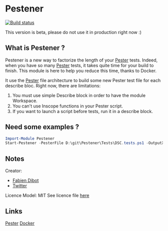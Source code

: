 
# Pestener

[![Build status](https://ci.appveyor.com/api/projects/status/tjpan8uo5jpe61vn?svg=true)](https://ci.appveyor.com/project/fabiendibot/Pestener)

This version is beta, please do not use it in production right now :)

## What is Pestener ?

Pestener is a new way to factorize the length of your [Pester](https://github.com/Pester) tests.
Indeed, when you have so many [Pester](https://github.com/Pester) tests, it takes quite time for your build to finish.
This module is here to help you reduce this time, thanks to Docker.

It use the [Pester](https://github.com/Pester) file architecture to build some new Pester test file for each describe bloc.
Right now, there are limitations:

1. You must use simple Describe block in order to have the module Workspace.
2. You can't use Inscope functions in your Pester script.
3. If you want to launch a script before tests, run it in a describe block.

## Need some examples ?
```Powershell
Import-Module Pestener
Start-Pestener -PesterFile D:\git\Pestener\Tests\DSC.tests.ps1 -OutputXML -Workspace D:\Git\Pestener -testPath D:\temp -DockerFile D:\Git\Pestener -Maintener "Fabien Dibot" -MaintenerMail "fdibot@pwrshell.net"
```

## Notes
Creator: 
* [Fabien Dibot](https://pwrshell.net) 
* [Twitter](https://twitter.com/fdibot)

Licence Model: MIT See licence file [here](https://github.com/fabiendibot/Pestener/LICENCE)

## Links
[Pester](https://github.com/Pester)
[Docker](https://github.com/Docker)
